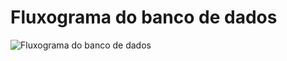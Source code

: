 # Fluxograma do banco de dados

![Fluxograma do banco de dados](https://github.com/user-attachments/assets/99d7c44c-9175-468c-b2ba-164b342d4d0f)

